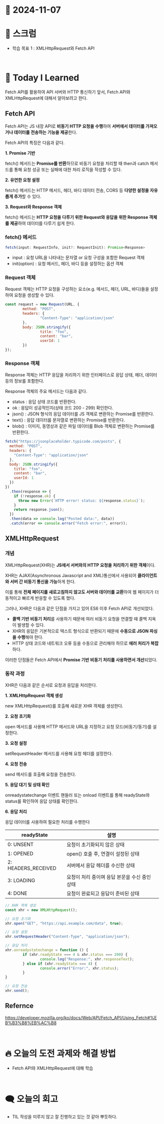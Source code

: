 # 📆 2024-11-07

# 🔔 스크럼

- 학습 목표 1 : XMLHttpRequest와 Fetch API

<br/>

# 🚀 Today I Learned

Fetch API를 활용하여 API 서버와 HTTP 통신하기 앞서, Fetch API와 XMLHttpRequest에 대해서 알아보려고 한다.  

## Fetch API

Fetch API는 JS 내장 API로 **비동기 HTTP 요청을 수행**하여 **서버에서 데이터를 가져오거나 데이터를 전송하는 기능을 제공**한다.

Fetch API의 특징은 다음과 같다.

**1. Promise 기반**

fetch() 메서드는 **Promise를 반환**하므로 비동기 요청을 처리할 때 then과 catch 메서드를 통해 요청 성공 또는 실패에 대한 처리 로직을 작성할 수 있다.

**2. 유연한 요청 설정**

fetch() 메서드는 HTTP 메서드, 헤더, 바디 데이터 전송, CORS 등 **다양한 설정을 자유롭게 추가**할 수 있다.

**3. Request와 Response 객체**

fetch() 메서드는 **HTTP 요청을 다루기 위한 Request와 응답을 위한 Response 객체를 제공**하여 데이터를 다루기 쉽게 한다.


### fetch() 메서드

```jsx
fetch(input: RequestInfo, init?: RequestInit): Promise<Response>
```

- input : 요청 URL을 나타내는 문자열 or 요청 구성을 포함한 Request 객체
- init(option) : 요청 메서드, 헤더, 바디 등을 설정하는 옵션 객체

### Request 객체

Request 객체는 HTTP 요청을 구성하는 요소(e.g. 메서드, 헤더, URL, 바디)들을 설정하여 요청을 생성할 수 있다.


```jsx
const request = new Request(URL, {
		method: "POST",
		headers: { 
				"Content-Type": "application/json" 
		},
		body: JSON.stringify({
				title: "foo",
				content: "bar",
				userId: 1
		})
});
```

### Response 객체


Response 객체는 HTTP 응답을 처리하기 위한 인터페이스로 응답 상태, 헤더, 데이터 등의 정보를 포함한다.

Response 객체의 주요 메서드는 다음과 같다.
- status : 응답 상태 코드를 반환한다.
- ok : 응답이 성공적인지(상태 코드 200 - 299) 확인한다. 
- json() : JSON 형식의 응답 데이터를 JS 객체로 변환하는 Promise를 반환한다.
- text() : 응답 데이터를 문자열로 변환하는 Promise를 반환한다.
- blob() : 이미지, 동영상과 같은 파일 데이터를 Blob 객체로 변환하는 Promise를 반환한다.

```jsx
fetch("https://jsonplaceholder.typicode.com/posts", {
  method: "POST",
  headers: {
    "Content-Type": "application/json"
  },
  body: JSON.stringify({
    title: "foo",
    content: "bar",
    userId: 1
  })
})
  .then(response => {
    if (!response.ok) {
      throw new Error(`HTTP error! status: ${response.status}`);
    }
    return response.json();
  })
  .then(data => console.log("Posted data:", data))
  .catch(error => console.error("Fetch error:", error));
```

## XMLHttpRequest

### 개념


XMLHttpRequest(XHR)는 **JS에서 서버와의 HTTP 요청을 처리하기 위한 객체**이다. 

XHR는 AJAX(Asynchronous Javascript and XML)통신에서 사용되어 **클라이언트와 서버 간 비동기 통신을 가능**하게 한다.

이를 통해 **전체 페이지를 새로고침하지 않고도 서버와 데이터를 교환**하여 웹 페이지가 더 동적이고 빠르게 반응할 수 있도록 했다.

그러나, XHR은 다음과 같은 단점을 가지고 있어 ES6 이후 Fetch API로 개선되었다.

- **콜백 기반 비동기 처리**를 사용하기 때문에 여러 비동기 요청을 연결할 때 콜백 지옥이 발생할 수 있다.
- XHR의 응답은 기본적으로 텍스트 형식으로 반환되기 때문에 **수동으로 JSON 파싱을 수행**해야 한다.
- HTTP 상태 코드와 네트워크 오류 등을 수동으로 관리해야 하므로 **에러 처리가 복잡**하다.

이러한 단점들은 Fetch API에서 **Promise 기반 비동기 처리를 사용하면서 개선**되었다.


### 동작 과정


XHR은 다음과 같은 순서로 요청과 응답을 처리한다.

**1. XMLHttpRequest 객체 생성**

new XMLHttpRequest()를 호출해 새로운 XHR 객체를 생성한다.

**2. 요청 초기화**

open 메서드를 사용해 HTTP 메서드와 URL을 지정하고 요청 모드(비동기/동기)를 설정한다.

**3. 요청 설정**

setRequestHeader 메서드를 사용해 요청 헤더를 설정한다.

**4. 요청 전송**

send 메서드를 호출해 요청을 전송한다.

**5. 응답 대기 및 상태 확인**

onreadystatechange 이벤트 핸들러 또는 onload 이벤트를 통해 readyState와 status를 확인하여 응답 상태를 확인한다.

**6. 응답 처리**

응답 데이터를 사용하여 필요한 처리를 수행한다

| readyState | 설명 |
| --- | --- |
| 0: UNSENT | 요청이 초기화되지 않은 상태 |
| 1: OPENED | open() 호출 후, 연결이 설정된 상태 |
| 2: HEADERS_RECEIVED | 서버에서 응답 헤더를 수신한 상태 |
| 3: LOADING | 요청이 처리 중이며 응답 본문을 수신 중인 상태 |
| 4: DONE | 요청이 완료되고 응답이 준비된 상태 |

```jsx
// XHR 객체 생성
const xhr = new XMLHttpRequest();

// 요청 초기화
xhr.open("GET", "https://api.example.com/data", true);

// 요청 설정
xhr.setRequestHeader("Content-Type", "application/json");

// 응답 처리
xhr.onreadystatechange = function () {
		if (xhr.readyState === 4 & xhr.status === 200) {
				console.log("Response:", xhr.responseText);
		} else if (xhr.readyState === 4) {
				console.error("Error:", xhr.status);
		}
}

// 요청 전송
xhr.send();
```

## Refernce

https://developer.mozilla.org/ko/docs/Web/API/Fetch_API/Using_Fetch#%EB%B3%B8%EB%AC%B8

<br/>

# 🔥 오늘의 도전 과제와 해결 방법

- Fetch API와 XMLHttpRequest에 대해 학습

<br/>

# 🗨️ 오늘의 회고

- TIL 작성을 미루지 않고 잘 진행하고 있는 것 같아 뿌듯하다.


<!--
- 오늘의 학습 경험에 대한 자유로운 생각이나 느낀 점을 기록합니다.
- 성공적인 점, 개선해야 할 점, 새롭게 시도하고 싶은 방법 등을 포함할 수 있습니다.-->

